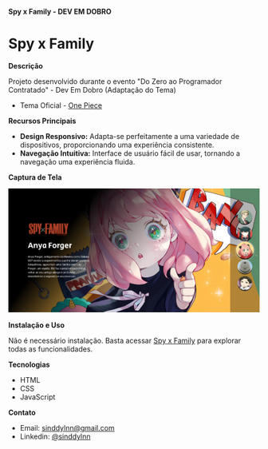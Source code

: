 **Spy x Family - DEV EM DOBRO**

# Spy x Family

**Descrição**

Projeto desenvolvido durante o evento "Do Zero ao Programador Contratado" - Dev Em Dobro (Adaptação do Tema)
- Tema Oficial - [One Piece](https://github.com/Sinddylnn/One-Piece)


**Recursos Principais**

- **Design Responsivo:** Adapta-se perfeitamente a uma variedade de dispositivos, proporcionando uma experiência consistente.
- **Navegação Intuitiva:** Interface de usuário fácil de usar, tornando a navegação uma experiência fluida.


**Captura de Tela**

![Página Inicial](Preview.png)

**Instalação e Uso**

Não é necessário instalação. Basta acessar [Spy x Family](https://sinddylnn.github.io/Spy-x-Family/) para explorar todas as funcionalidades.

**Tecnologias**
- HTML
- CSS
- JavaScript


**Contato**

- Email: sinddylnn@gmail.com
- Linkedin: [@sinddylnn](https://www.linkedin.com/in/sinddylnn/)
